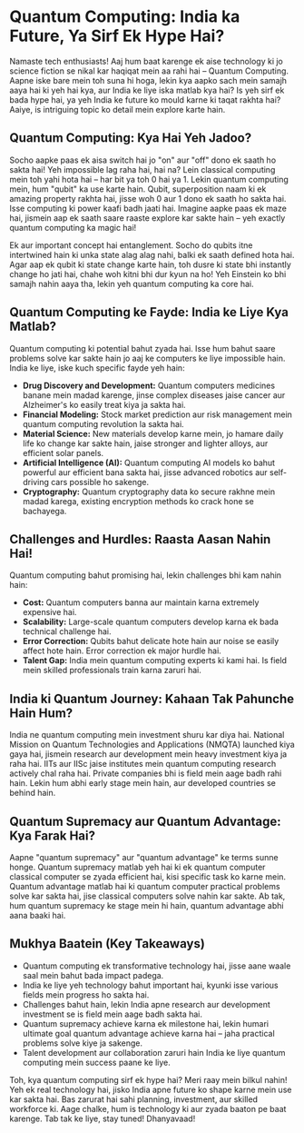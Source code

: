 # Quantum Computing: India ka Future, Ya Sirf Ek Hype Hai?

Namaste tech enthusiasts!  Aaj hum baat karenge ek aise technology ki jo science fiction se nikal kar haqiqat mein aa rahi hai – Quantum Computing.  Aapne iske bare mein toh suna hi hoga, lekin kya aapko sach mein samajh aaya hai ki yeh hai kya, aur India ke liye iska matlab kya hai?  Is yeh sirf ek bada hype hai, ya yeh India ke future ko mould karne ki taqat rakhta hai?  Aaiye, is intriguing topic ko detail mein explore karte hain.


## Quantum Computing: Kya Hai Yeh Jadoo?

Socho aapke paas ek aisa switch hai jo "on" aur "off" dono ek saath ho sakta hai!  Yeh impossible lag raha hai, hai na?  Lein classical computing mein toh yahi hota hai – har bit ya toh 0 hai ya 1.  Lekin quantum computing mein, hum "qubit" ka use karte hain.  Qubit, superposition naam ki ek amazing property rakhta hai, jisse woh 0 aur 1 dono ek saath ho sakta hai.  Isse computing ki power kaafi badh jaati hai.  Imagine aapke paas ek maze hai, jismein aap ek saath saare raaste explore kar sakte hain – yeh exactly quantum computing ka magic hai!

Ek aur important concept hai entanglement.  Socho do qubits itne intertwined hain ki unka state alag alag nahi, balki ek saath defined hota hai.  Agar aap ek qubit ki state change karte hain, toh dusre ki state bhi instantly change ho jati hai, chahe woh kitni bhi dur kyun na ho!  Yeh Einstein ko bhi samajh nahin aaya tha, lekin yeh quantum computing ka core hai.


## Quantum Computing ke Fayde: India ke Liye Kya Matlab?

Quantum computing ki potential bahut zyada hai.  Isse hum bahut saare problems solve kar sakte hain jo aaj ke computers ke liye impossible hain.  India ke liye, iske kuch specific fayde yeh hain:

- **Drug Discovery and Development:**  Quantum computers medicines banane mein madad karenge, jinse complex diseases jaise cancer aur Alzheimer's ko easily treat kiya ja sakta hai.
- **Financial Modeling:**  Stock market prediction aur risk management mein quantum computing revolution la sakta hai.
- **Material Science:**  New materials develop karne mein, jo hamare daily life ko change kar sakte hain, jaise stronger and lighter alloys, aur efficient solar panels.
- **Artificial Intelligence (AI):** Quantum computing AI models ko bahut powerful aur efficient bana sakta hai, jisse advanced robotics aur self-driving cars possible ho sakenge.
- **Cryptography:**  Quantum cryptography data ko secure rakhne mein madad karega, existing encryption methods ko crack hone se bachayega.


## Challenges and Hurdles:  Raasta Aasan Nahin Hai!

Quantum computing bahut promising hai, lekin challenges bhi kam nahin hain:

- **Cost:**  Quantum computers banna aur maintain karna extremely expensive hai.
- **Scalability:**  Large-scale quantum computers develop karna ek bada technical challenge hai.
- **Error Correction:**  Qubits bahut delicate hote hain aur noise se easily affect hote hain.  Error correction ek major hurdle hai.
- **Talent Gap:**  India mein quantum computing experts ki kami hai.  Is field mein skilled professionals train karna zaruri hai.


## India ki Quantum Journey:  Kahaan Tak Pahunche Hain Hum?

India ne quantum computing mein investment shuru kar diya hai.  National Mission on Quantum Technologies and Applications (NMQTA) launched kiya gaya hai, jismein research aur development mein heavy investment kiya ja raha hai.  IITs aur IISc jaise institutes mein quantum computing research actively chal raha hai.  Private companies bhi is field mein aage badh rahi hain.  Lekin hum abhi early stage mein hain, aur developed countries se behind hain.


## Quantum Supremacy aur Quantum Advantage:  Kya Farak Hai?

Aapne "quantum supremacy" aur "quantum advantage" ke terms sunne honge.  Quantum supremacy matlab yeh hai ki ek quantum computer classical computer se zyada efficient hai, kisi specific task ko karne mein.  Quantum advantage matlab hai ki quantum computer practical problems solve kar sakta hai, jise classical computers solve nahin kar sakte.  Ab tak, hum quantum supremacy ke stage mein hi hain, quantum advantage abhi aana baaki hai.


## Mukhya Baatein (Key Takeaways)

* Quantum computing ek transformative technology hai, jisse aane waale saal mein bahut bada impact padega.
* India ke liye yeh technology bahut important hai, kyunki isse various fields mein progress ho sakta hai.
* Challenges bahut hain, lekin India apne research aur development investment se is field mein aage badh sakta hai.
*  Quantum supremacy achieve karna ek milestone hai, lekin humari ultimate goal quantum advantage achieve karna hai – jaha practical problems solve kiye ja sakenge.
*  Talent development aur collaboration zaruri hain India ke liye quantum computing mein success paane ke liye.


Toh, kya quantum computing sirf ek hype hai?  Meri raay mein bilkul nahin!  Yeh ek real technology hai, jisko India apne future ko shape karne mein use kar sakta hai.  Bas zarurat hai sahi planning, investment, aur skilled workforce ki.  Aage chalke, hum is technology ki aur zyada baaton pe baat karenge.  Tab tak ke liye, stay tuned!  Dhanyavaad!